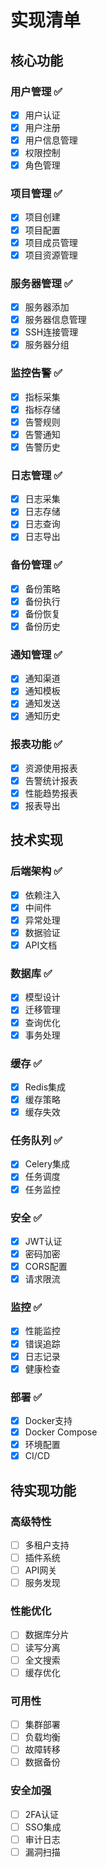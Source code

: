 # 实现清单

## 核心功能

### 用户管理 ✅
- [x] 用户认证
- [x] 用户注册
- [x] 用户信息管理
- [x] 权限控制
- [x] 角色管理

### 项目管理 ✅
- [x] 项目创建
- [x] 项目配置
- [x] 项目成员管理
- [x] 项目资源管理

### 服务器管理 ✅
- [x] 服务器添加
- [x] 服务器信息管理
- [x] SSH连接管理
- [x] 服务器分组

### 监控告警 ✅
- [x] 指标采集
- [x] 指标存储
- [x] 告警规则
- [x] 告警通知
- [x] 告警历史

### 日志管理 ✅
- [x] 日志采集
- [x] 日志存储
- [x] 日志查询
- [x] 日志导出

### 备份管理 ✅
- [x] 备份策略
- [x] 备份执行
- [x] 备份恢复
- [x] 备份历史

### 通知管理 ✅
- [x] 通知渠道
- [x] 通知模板
- [x] 通知发送
- [x] 通知历史

### 报表功能 ✅
- [x] 资源使用报表
- [x] 告警统计报表
- [x] 性能趋势报表
- [x] 报表导出

## 技术实现

### 后端架构 ✅
- [x] 依赖注入
- [x] 中间件
- [x] 异常处理
- [x] 数据验证
- [x] API文档

### 数据库 ✅
- [x] 模型设计
- [x] 迁移管理
- [x] 查询优化
- [x] 事务处理

### 缓存 ✅
- [x] Redis集成
- [x] 缓存策略
- [x] 缓存失效

### 任务队列 ✅
- [x] Celery集成
- [x] 任务调度
- [x] 任务监控

### 安全 ✅
- [x] JWT认证
- [x] 密码加密
- [x] CORS配置
- [x] 请求限流

### 监控 ✅
- [x] 性能监控
- [x] 错误追踪
- [x] 日志记录
- [x] 健康检查

### 部署 ✅
- [x] Docker支持
- [x] Docker Compose
- [x] 环境配置
- [x] CI/CD

## 待实现功能

### 高级特性
- [ ] 多租户支持
- [ ] 插件系统
- [ ] API网关
- [ ] 服务发现

### 性能优化
- [ ] 数据库分片
- [ ] 读写分离
- [ ] 全文搜索
- [ ] 缓存优化

### 可用性
- [ ] 集群部署
- [ ] 负载均衡
- [ ] 故障转移
- [ ] 数据备份

### 安全加强
- [ ] 2FA认证
- [ ] SSO集成
- [ ] 审计日志
- [ ] 漏洞扫描 